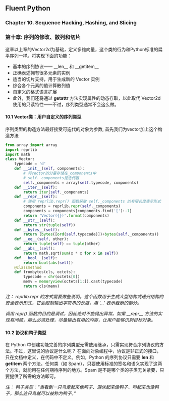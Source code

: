 ## Fluent Python ##
### Chapter 10. Sequence Hacking, Hashing, and Slicing
### 第十章: 序列的修改、散列和切片

 这章以上章的Vector2d为基础，定义多维向量，这个类的行为和Python标准的扁平序列一样。将实现下面的功能：

 - 基本的序列协议—— \_\_len\_\_ 和 \_\_getitem\_\_
 - 正确表述拥有很多元素的实例
 - 适当的切片支持，用于生成新的 Vector 实例
 - 综合各个元素的值计算散列值
 - 自定义的格式语言扩展
 - 此外，我们还将通过 __getattr__ 方法实现属性的动态存取，以此取代 Vector2d 使用的只读特性——不过，序列类型通常不会这么做。


#### 10.1 Vector类：用户自定义的序列类型

序列类型的构造方法最好接受可迭代的对象为参数, 首先我们为vector加上这个构造方法

```python  
from array import array
import reprlib
import math
class Vector:
    typecode = 'd'
    def __init__(self, components):
        # 将vector的分量存储在_components中
        # self._components是迭代器
        self._components = array(self.typecode, components)
    def __iter__(self):
        return iter(self._components)
    def __repr__(self):
        # 使用 reprlib.repr() 函数获取 self._components 的有限长度表示形式
        components = reprlib.repr(self._components)
        components = components[components.find('['):-1]
        return 'Vector({})'.format(components)
    def __str__(self):
        return str(tuple(self))
    def __bytes__(self):
        return (bytes([ord(self.typecode)])+bytes(self._components))
    def __eq__(self, other):
        return tuple(self) == tuple(other)
    def __abs__(self):
        return math.sqrt(sum(x * x for x in self))
    def __bool__(self):
        return bool(abs(self))
    @classmethod
    def frombytes(cls, octets):
        typecode = chr(octets[0])
        memv = memoryview(octets[1:]).cast(typecode)
        return cls(memv)

```
_注： reprlib.repr 的方式需要做些说明。这个函数用于生成大型结构或递归结构的安全表示形式，它会限制输出字符串的长度，用 '...' 表示截断的部分。_    

_调用 repr() 函数的目的是调试，因此绝对不能抛出异常。如果 \_\_repr\_\_ 方法的实现有问题，那么必须处理，尽量输出有用的内容，让用户能够识别目标对象。_ 

#### 10.2 协议和鸭子类型
在 Python 中创建功能完善的序列类型无需使用继承，只需实现符合序列协议的方法。不过，这里说的协议是什么呢？
在面向对象编程中，协议是非正式的接口，只在文档中定义，在代码中不定义。例如，Python 的序列协议只需要 __len__ 和 __getitem__ 两个方法。任何类（如 Spam），只要使用标准的签名和语义实现了这两个方法，就能用在任何期待序列的地方。Spam 是不是哪个类的子类无关紧要，只要提供了所需的方法即可。

_注： 鸭子类型：“当看到一只鸟走起来像鸭子、游泳起来像鸭子、叫起来也像鸭子，那么这只鸟就可以被称为鸭子。”_





